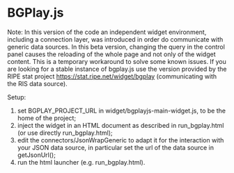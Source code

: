 BGPlay.js
=========

Note: In this version of the code an independent widget environment, including a connection layer, was introduced in order do communicate with generic data sources.
In this beta version, changing the query in the control panel causes the reloading of the whole page and not only of the widget content. This is a temporary workaround to solve some known issues.
If you are looking for a stable instance of bgplay.js use the version provided by the RIPE stat project https://stat.ripe.net/widget/bgplay (communicating with the RIS data source).

Setup:
1) set BGPLAY_PROJECT_URL in widget/bgplayjs-main-widget.js, to be the home of the project;
2) inject the widget in an HTML document as described in run_bgplay.html (or use directly run_bgplay.html);
3) edit the connectors/JsonWrapGeneric to adapt it for the interaction with your JSON data source, in particular set the url of the data source in getJsonUrl();
4) run the html launcher (e.g. run_bgplay.html).
